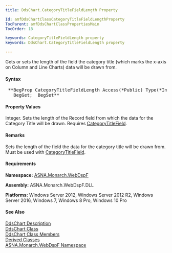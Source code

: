 ```yaml
---
title: DdsChart.CategoryTitleFieldLength Property

Id: amfDdsChartClassCategoryTitleFieldLengthProperty
TocParent: amfDdsChartClassPropertiesMain
TocOrder: 18

keywords: CategoryTitleFieldLength property
keywords: DdsChart.CategoryTitleFieldLength property

---
```


Gets or sets the length of the field the category title (which marks the x-axis on Column and Line Charts) data will be drawn from.

#### Syntax
<pre class="prettyprint"> **BegProp CategoryTitleFieldLength Access(*Public) Type(*Int)
   BegGet;  BegSet** </pre>

#### Property Values
Integer. Sets the length of the Record field from which the data for the Category Title will be drawn. Requires [CategoryTitleField](amfDdsChartClassCategoryTitleFieldProperty.html).

#### Remarks
Sets the length of the field the data for the category title will be drawn from. Must be used with [CategoryTitleField](amfDdsChartClassCategoryTitleFieldProperty.html).

#### Requirements
**Namespace:** [ASNA.Monarch.WebDspF](amfWebDspFNamespace.html)

**Assembly:** ASNA.Monarch.WebDspF.DLL

**Platforms:** Windows Server 2012, Windows Server 2012 R2, Windows Server 2016, Windows 7, Windows 8 Pro, Windows 10 Pro

#### See Also
[DdsChart Description](amfUnderstandingCharts.html)<br /> [ DdsChart Class](amfDdsChartClass.html) <br /> [ DdsChart Class Members](amfDdsChartClassMembers.html) <br /> [ Derived Classes](amfDdsChartDerivedClasses.html) <br /> [ ASNA.Monarch.WebDspF Namespace](amfWebDspFNamespace.html) 
